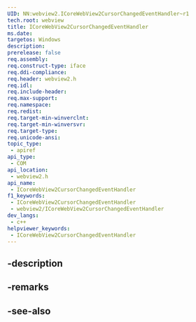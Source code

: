 ```yaml
---
UID: NN:webview2.ICoreWebView2CursorChangedEventHandler~r1
tech.root: webview
title: ICoreWebView2CursorChangedEventHandler
ms.date: 
targetos: Windows
description: 
prerelease: false
req.assembly: 
req.construct-type: iface
req.ddi-compliance: 
req.header: webview2.h
req.idl: 
req.include-header: 
req.max-support: 
req.namespace: 
req.redist: 
req.target-min-winverclnt: 
req.target-min-winversvr: 
req.target-type: 
req.unicode-ansi: 
topic_type:
 - apiref
api_type:
 - COM
api_location:
 - webview2.h
api_name:
 - ICoreWebView2CursorChangedEventHandler
f1_keywords:
 - ICoreWebView2CursorChangedEventHandler
 - webview2/ICoreWebView2CursorChangedEventHandler
dev_langs:
 - c++
helpviewer_keywords:
 - ICoreWebView2CursorChangedEventHandler
---
```


## -description

## -remarks

## -see-also

